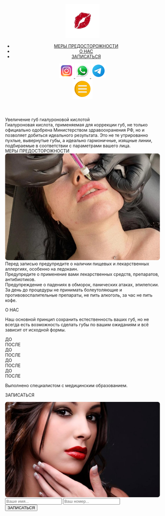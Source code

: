 <!DOCTYPE html>
<html lang="ru">
<head>
   <meta charset="UTF-8">
   <meta http-equiv="X-UA-Compatible" content="IE=edge">
   <meta name="viewport" content="width=device-width, initial-scale=1.0">
   <title>Lips</title>
   <link rel="stylesheet" href="css/style.css">
   <link rel="stylesheet" href="css/media.css">
   <link rel="stylesheet" href="css/swiper-bundle.min.css">
   <link rel="shortcut icon" href="/img/logo.png" type="image/png">
</head>
<body>
   <header class="header">
      <div class="container">
         <div class="head center3">
            <div class="logo">
               <img class="logo_img" src="img/logo.png" alt="some">
            </div>
            <nav class="nav">
               <ul class="ul center2">
                  <li class="li">
                     <a href="#" class="head_link">
                        МЕРЫ ПРЕДОСТОРОЖНОСТИ
                     </a>
                  </li>
                  <li class="li">
                     <a href="#" class="head_link">
                        О НАС
                     </a>
                  </li>
                  <li class="li">
                     <a href="#" class="head_link">
                        ЗАПИСАТЬСЯ
                     </a>
                  </li>
               </ul>
            </nav>
            <div class="head_soc">
               <a href="https://instagram.com/de_lipsss?igshid=YmMyMTA2M2Y=" target="_blank">
                  <img class="soc" src="img/insta.png" alt="some">
               </a>
               <a href="https://wa.me/+79393715878" target="_blank">
                  <img class="soc" src="img/whats.png" alt="some">
               </a>
               <a href="https://t.me/+79393715878" target="_blank">
                  <img class="soc" src="img/telegramm.png" alt="some">
               </a>
            </div>
            <div class="menu">
               <a href="#" class="#">
                  <img class="menu_img" src="img/menu.png" alt="some">
               </a>
            </div>
         </div>
      </div>
   </header>
   <div class="page1">
      <div class="container">
         <div class="page1_cont">
            <div class="page1_title center">
               Увеличение губ гиалуроновой кислотой
            </div>
            <div class="page1_text">
               Гиалуроновая кислота, применяемая для коррекции губ, не только официально одобрена 
               Министерством здравоохранения РФ, но и позволяет добиться идеального результата. Это 
               не те утрированно пухлые, вывернутые губы, а идеально гармоничные, изящные линии, подбираемые 
               в соответствии с параметрами вашего лица.
            </div>
      </div>
      </div>
   </div>
   <div class="page2">
      <div class="container">
         <div class="page2_title title center1">
            МЕРЫ ПРЕДОСТОРОЖНОСТИ 
         </div>
         <div class="page2_cont center3">
            <div class="page2_left_img">
               <img class="page2_left_img1" src="img/cont2.jpg" alt="some">
            </div>
            <div class="page2_right">
               <div class="page_r_block_text">
                  Перед записью предупредите о наличии пищевых и лекарственных аллергиях, 
                  особенно на ледокаин.
               </div>
               <div class="page_r_block_text">
                  Предупредите  о  применение вами лекарственных средств, препаратов, антибиотиков.
               </div>
               <div class="page_r_block_text">
                  Предупреждение о падениях в обморок, панических атаках, эпилепсии.
               </div>
               <div class="page_r_block_text">
                  За день до процедуры не принимать болеутоляющие и противовоспалительные 
                  препараты, не пить алкоголь, за час не пить кофе.
               </div>
            </div>
         </div>
      </div>
   </div>
   <div class="page3">
      <div class="container">
         <div class="page3_title center1">
            <p class="title center">
               О НАС
            </p>
         </div>
         <div class="page3_text center1">
            <p class="center">
               Наш основной принцип сохранить естественность ваших губ, но не всегда 
               есть возможность сделать губы по вашим ожиданиям и всё зависит от исходной формы. 
            </p>
         </div>
         <div class="swiper mySwiper">
            <div class="swiper-wrapper">
               <div class="swiper-slide">
                  <div class="page3_cont center3">
                     <div class="blocks3 ">
                        <div class="block3 block31">
                           <div class="bl3_text center1">
                              ДО
                           </div>
                        </div>
                        <div class="block3 block32">
                           <div class="bl3_text center1">
                              ПОСЛЕ
                           </div>
                        </div>
                     </div>
                     <div class="blocks3 bl32">
                        <div class="block3 block33">
                           <div class="bl3_text center1">
                              ДО
                           </div>
                        </div>
                        <div class="block3 block34">
                           <div class="bl3_text center1">
                              ПОСЛЕ
                           </div>
                        </div>
                     </div>
                  </div>
               </div>
               <div class="swiper-slide">
                  <div class="page3_cont center3">
                     <div class="blocks3 ">
                        <div class="block3 block35">
                           <div class="bl3_text center1">
                              ДО
                           </div>
                        </div>
                        <div class="block3 block36">
                           <div class="bl3_text center1">
                              ПОСЛЕ
                           </div>
                        </div>
                     </div>
                     <div class="blocks3 bl32">
                        <div class="block3 block37">
                           <div class="bl3_text center1">
                              ДО
                           </div>
                        </div>
                        <div class="block3 block38">
                           <div class="bl3_text center1">
                              ПОСЛЕ
                           </div>
                        </div>
                     </div>
                  </div>
               </div>
            </div>
         </div>
         <div class="page3_text_down">
            <p class="center">
               Выполнено специалистом с медицинским образованием. 
            </p>
         </div>
      </div>
   </div>
   <footer class="footer">
      <div class="container">
         <div class="footer_title center1">
            <p class="title">
               ЗАПИСАТЬСЯ
            </p>
         </div>
         <div class="footer_cont center3">
            <div class="footer_img">
               <img class="footer_img1" src="img/footer.png" alt="some">
            </div>
            <form action="main.php" class="form" method="post">
               <input type="text" class="input for" placeholder="Ваше имя...">
               <input type="text" class="input for" placeholder="Ваш номер...">
               <div class="foot_btn">
                  <button class="btn for center">ЗАПИСАТЬСЯ</button>
               </div>
            </form>
         </div>
      </div>
   </footer>
   <script src="js/swiper-bundle.min.js"></script>
   <script src="js/main.js"></script>
</body>
</html>
